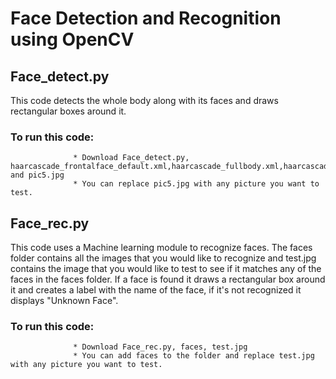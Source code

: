 # Face Detection and Recognition using OpenCV

## Face_detect.py
This code detects the whole body along with its faces and draws rectangular boxes around it.
### To run this code:
                  * Download Face_detect.py, haarcascade_frontalface_default.xml,haarcascade_fullbody.xml,haarcascade_eye.xml and pic5.jpg
                  * You can replace pic5.jpg with any picture you want to test.
                 
                
## Face_rec.py
This code uses a Machine learning module to recognize faces. The faces folder contains all the images that you would like to recognize and test.jpg contains the image that you would like to test to see if it matches any of the faces in the faces folder. If a face is found it draws a rectangular box around it and creates a label with the name of the face, if it's not recognized it displays "Unknown Face".
### To run this code:
                  * Download Face_rec.py, faces, test.jpg 
                  * You can add faces to the folder and replace test.jpg with any picture you want to test.


